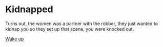 # Kidnapped
Turns out, the women was a partner with the robber, they just wanted to kidnap you so they set up that scene, you were knocked out.

[Wake up](morning.md)
